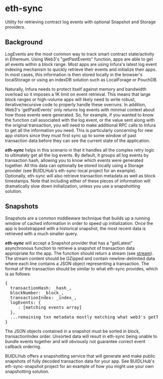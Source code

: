 # eth-sync
Utility for retrieving contract log events with optional Snapshot and Storage providers.

## Background
LogEvents are the most common way to track smart contract state/activity in Ethereum. Using Web3's "getPastEvents" function, apps are able to get all events within a block range. Most apps are using Infura's latest log event indexing mechanism to quickly retrieve their events and initialize their apps. In most cases, this information is then stored locally in the browser's localStorage or using an indexDB solution such as LocalForage or PouchDB. 

Naturally, Infura needs to protect itself against memory and bandwidth overload so it imposes a 1K limit on event retrieval. This means that large block ranges or high-volume apps will likely need to write robust, iterative/recursive code to properly handle these overruns. In addition, Web3's 'getPastEvents' only returns log events with minimal context about how those events were generated. So, for example, if you wanted to know the function call associated with the log event, or the value sent along with the original transaction, you will need to make additional RPC calls to Infura to get all the information you need. This is particularly concerning for new app visitors since they must first sync up to some window of past transaction data before they can see the current state of the application. 

<b><em>eth-sync</em></b> helps in this scenario in that it handles all the complex retry logic to ultimately get all the log events. By default, it groups all log events by transaction hash, allowing you to know which events were generated together. All this data can optionally be stored locally using a Storage provider (see BUIDLHub's eth-sync-local project for an example). Optionally, eth-sync will also retrieve transaction metadata as well as block timestamps. Note that including either of these pieces of information will dramatically slow down initialization, unless you use a snapshotting solution.

## Snapshots 
Snapshots are a common middleware technique that builds up a running window of cached information in order to speed up initialization. Once the app is bootstrapped with a historical snapshot, the most recent data is retrieved with a much smaller query.

<b><em>eth-sync</em></b> will accept a Snapshot provider that has a "getLatest" asynchronous function to retrieve a snapshot of transaction data appropriate for the app. The function should return a stream (see <a href="https://www.npmjs.com/package/stream">stream</a>). The stream content should be GZipped and contain newline-delimited data where each line contains a JSON object representing a transaction. The format of the transaction should be similar to what eth-sync provides, which is as follows:

<pre>
{
  transactionHash: _hash_,
  blockNumber: _block_,
  transactionIndex: _index_,
  logEvents: {
     <event-name>: [matching events array]
  },
  ...remaining txn metadata mostly matching what web3's getTransactionReceipt returns
}
</pre>

The JSON objects contained in a snapshot must be sorted in block, transactionIndex order. Unsorted data will result in eth-sync being unable to bundle events together and will obviously not guarantee correct event callback ordering.

BUIDLHub offers a snapshotting service that will generate and make public snapshots of fully decoded transaction data for your app. See BUIDLHub's eth-sync-snapshot project for an example of how you might use your own snapshotting solution.
